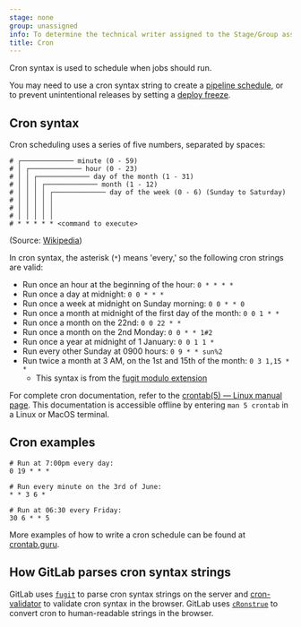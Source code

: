 ```yaml
---
stage: none
group: unassigned
info: To determine the technical writer assigned to the Stage/Group associated with this page, see https://handbook.gitlab.com/handbook/product/ux/technical-writing/#assignments
title: Cron
---
```


Cron syntax is used to schedule when jobs should run.

You may need to use a cron syntax string to
create a [pipeline schedule](../../ci/pipelines/schedules.md),
or to prevent unintentional releases by setting a
[deploy freeze](../../user/project/releases/_index.md#prevent-unintentional-releases-by-setting-a-deploy-freeze).

## Cron syntax

Cron scheduling uses a series of five numbers, separated by spaces:

```plaintext
# ┌───────────── minute (0 - 59)
# │ ┌───────────── hour (0 - 23)
# │ │ ┌───────────── day of the month (1 - 31)
# │ │ │ ┌───────────── month (1 - 12)
# │ │ │ │ ┌───────────── day of the week (0 - 6) (Sunday to Saturday)
# │ │ │ │ │
# │ │ │ │ │
# │ │ │ │ │
# * * * * * <command to execute>
```

(Source: [Wikipedia](https://en.wikipedia.org/wiki/Cron))

In cron syntax, the asterisk (`*`) means 'every,' so the following cron strings
are valid:

- Run once an hour at the beginning of the hour: `0 * * * *`
- Run once a day at midnight: `0 0 * * *`
- Run once a week at midnight on Sunday morning: `0 0 * * 0`
- Run once a month at midnight of the first day of the month: `0 0 1 * *`
- Run once a month on the 22nd: `0 0 22 * *`
- Run once a month on the 2nd Monday: `0 0 * * 1#2`
- Run once a year at midnight of 1 January: `0 0 1 1 *`
- Run every other Sunday at 0900 hours: `0 9 * * sun%2`
- Run twice a month at 3 AM, on the 1st and 15th of the month: `0 3 1,15 * *`
  - This syntax is from the [fugit modulo extension](https://github.com/floraison/fugit#the-modulo-extension)

For complete cron documentation, refer to the
[crontab(5) — Linux manual page](https://man7.org/linux/man-pages/man5/crontab.5.html).
This documentation is accessible offline by entering `man 5 crontab` in a Linux or MacOS
terminal.

## Cron examples

```plaintext
# Run at 7:00pm every day:
0 19 * * *

# Run every minute on the 3rd of June:
* * 3 6 *

# Run at 06:30 every Friday:
30 6 * * 5
```

More examples of how to write a cron schedule can be found at
[crontab.guru](https://crontab.guru/examples.html).

## How GitLab parses cron syntax strings

GitLab uses [`fugit`](https://github.com/floraison/fugit) to parse cron syntax
strings on the server and [cron-validator](https://github.com/TheCloudConnectors/cron-validator)
to validate cron syntax in the browser. GitLab uses
[`cRonstrue`](https://github.com/bradymholt/cRonstrue) to convert cron to human-readable strings
in the browser.
